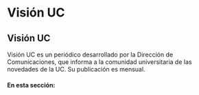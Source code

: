 # Visión UC

## Visión UC

Visión UC es un periódico desarrollado por la Dirección de Comunicaciones, que informa a la comunidad universitaria de las novedades de la UC. Su publicación es mensual.

#### En esta sección:



